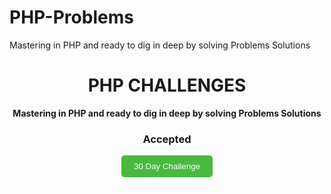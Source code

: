 # PHP-Problems
Mastering in PHP and ready to dig in deep by solving Problems Solutions

<div align="center">
  <h1 align="center">PHP CHALLENGES</h1>
  <b align="center">Mastering in PHP and ready to dig in deep by solving Problems Solutions</b>
  <h3>Accepted</h3>

  <a href="#" target="_blank" style="display: block;">
    <button style="background-color: #49b93f; color: #fff; padding: 10px 20px; border: none; border-radius: 5px; cursor: pointer;">30 Day Challenge </button>
  </a>
</div>

<div align="center">
  <a href="https://github.com/Hajra-Khattak/PHP-Problems.git" style="font-size: 0.75rem; color: #fff;">
    <i>Hajra Khattak</i>
  </a>
</div>


<br/>
